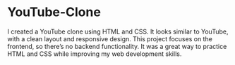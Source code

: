 # YouTube-Clone
I created a YouTube clone using HTML and CSS.
It looks similar to YouTube, with a clean layout and responsive design.
This project focuses on the frontend, so there’s no backend functionality. 
It was a great way to practice HTML and CSS while improving my web development skills.
